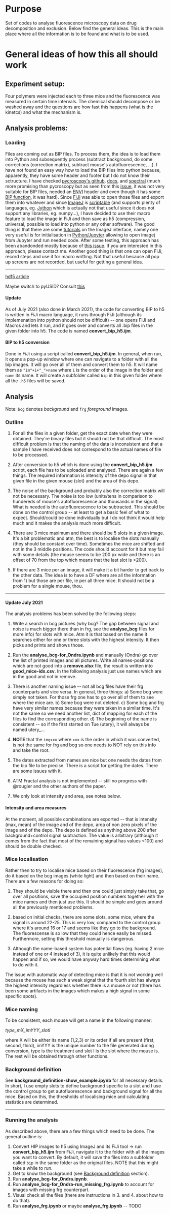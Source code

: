 # Purpose
Set of codes to analyse fluorescence microscopy data on drug decomposition and exclusion. Below find the general ideas. This is the main place where all the information is to be found and what is to be used.

# General ideas of how this all should work

## Experiment setup:
Four polymers were injected each to three mice and the fluorescence was measured in certain time intervals. The chemical should decompose or be washed away and the questions are how fast this happens (what is the kinetcs) and what the mechanism is. 

## Analysis problems:
### Loading
Files are coming out as BIP files. To process them, the idea is to load them into Python and subsequently process (subtract background, do some corrections (correction matrix), subtract mouse's autofluorescence, ...). I have not found an easy way how to load the BIP files into python because, apparently, they have some header and footer but I do not know their sctructure. I have checked [pycroscopy's github](https://github.com/pycroscopy), [docs](https://pycroscopy.github.io/pycroscopy/index.html), and [spectral](http://www.spectralpython.net/) (much more promising than pycroscopy but as seen from this [issue](https://github.com/spectralpython/spectral/issues/121), it was not very suitable for BIP files, needed an [ENVI](https://www.spectralpython.net/fileio.html) header and even though it has some [BIP function](http://www.spectralpython.net/class_func_ref.html?highlight=bip#spectral.io.bipfile.BipFile), it was hard). Since [FiJi](https://fiji.sc/) was able to open those files and export them into whatever and since [ImageJ](https://imagej.net/Welcome) is [scriptable](https://imagej.nih.gov/ij/developer/macro/macros.html#recorder) (and supports plenty of languages, eg. [Jython](https://imagej.net/Jython_Scripting) which is actually not that useful since it does not support any libraries, eg. numpy...), I have decided to use their macro feature to load the image in FiJi and then save as h5 (compression, universal, possible to load into python or any other software). The good thing is that there are some [tutorials](https://nbviewer.jupyter.org/github/imagej/tutorials/blob/master/notebooks/ImageJ-Tutorials-and-Demo.ipynb) on the ImageJ interface, namely one very useful is for initialisation in [Python/Jupyter](https://nbviewer.jupyter.org/github/imagej/tutorials/blob/master/notebooks/1-Using-ImageJ/6-ImageJ-with-Python-Kernel.ipynb) allowing to open imagej from Jupyter and run needed code. After some testing, this approach has been abandonded mostly because of [this issue](https://github.com/imagej/pyimagej/issues/99). If you are interested in this approach, please contact me. Another good thing is that one can open FiJi, record steps and use it for macro writting. Not that useful because all pop up screens are not recorded, but useful for getting a general idea.

___
[hdf5 article](https://blade6570.github.io/soumyatripathy/hdf5_blog.html)

Maybe switch to pyUSID? Consult [this](https://pycroscopy.github.io/pyUSID/faq.html)

#### Update
As of July 2021 (also done in March 2021), the code for converting BIP to h5 is written in FiJi macro language, it runs through FiJi (although its implemenation into python should not be difficult) -- one opens FiJi and Macros and lets it run, and it goes over and converts all .bip files in the given folder into h5. The code is named **convert_bip_h5.ijm**.

#### BIP to h5 conversion
Done in FiJi using a script called **convert_bip_h5.ijm**. In general, when run, it opens a pop-up window where one can navigate to a folder with all the bip images. It will go over all of them and convert them to h5. It will name them as `"im"+i+"_"+name` where `i` is the order of the image in the folder and `name` its name. It will create a subfolder called `bip` in this given folder where all the `.h5` files will be saved.


## Analysis
Note: `bcg` denotes *background* and `frg` *foreground* images.

### Outline
1) For all the files in a given folder, get the exact date when they were obtained. They're binary files but it should not be that difficult. The most difficult problem is that the naming of the data is inconsistent and that a sample I have received does not correspond to the actual names of file to be processed.

2) After conversion to h5 which is done using the **convert_bip_h5.ijm** script, each file has to be uploaded and analysed. There are again a few things. The required information is intensity of the depo signal in that given file in the given mouse (slot) and the area of this depo.

3) The noise of the background and probably also the correction matrix will not be necessary. The noise is too low (units/tens in comparison to hundereds of mouse's autofluorescence and thousands in the signal). What is needed is the autofluorescence to be subtracted. This should be done on the control group -- at least to get a basic feel of what to expect. Should/could be done individually but I do not think it would help much and it makes the analysis much more difficult.

4) There are 3 mice maximum and there should be 5 slots in a given image. It's a bit problematic and atm, the best is to localise the slots manually (they should be constant over time). Sometimes the mice are shifted and not in the 3 middle positions. The code should account for it but may fail with some details (the mouse seems to be 200 px wide and there is an offset of 70 from the top which means that the last slot is <200).

5) If there are 3 mice per an image, it will make it a bit harder to get back to the other data. The idea is to have a DF where are all the information from 1) but those are per file, ie per all three mice. It should not be a problem for a single mouse, thou.

---
#### Update July 2021
The analysis problems has been solved by the following steps:
1. Write a search in bcg pictures (why bcg? The gap between signal and noise is much bigger there than in frg, see the **analyse_bcg** files for more info) for slots with mice. Atm it is that based on the name it searches either for one or three slots with the highest intensity. It then picks and prints and shows those.
2. Run the **analyse_bcg-for_Ondra.ipynb** and manually (Ondra) go over the list of printed images and all pictures. Write all names-positions which are not good into a **remove.xlsx** file, the result is written into **good_mice-idx.csv**. In the following analysis just use names which are in the good and not in remove.
3. There is another naming issue -- not all bcg files have their frg counterparts and vice versa. In general, three things:
  a) Some bcg were simply not taken. For those frg one has to go over all of them to see where the mice are.
  b) Some bcg were not deleted.
  c) Some bcg and frg have very similar names because they were taken in a similar time. It's not the same so we need another list, dict of mapping for each of the files to find the corresponding other.
  d) The beginning of the name is consistent -- so if the first started on Tue (utery), it will always be named utery_...

4. **NOTE** that the `imgxxx` where `xxx` is the order in which it was converted, is not the same for frg and bcg so one needs to NOT rely on this info and take the root.
5. The dates extracted from names are nice but one needs the dates from the bip file to be precise. There is a script for getting the dates. There are some issues with it.
6. ATM Fractal analysis is not implemented -- still no progress with @rougier and the other authors of the paper.
7. We only look at intensity and area, see notes below.


#### Intensity and area measures
At the moment, all possible combinations are exported -- that is intensity (max, mean) of the image and of the depo, area of non zero pixels of the image and of the depo. The depo is defined as anything above 200 after background+control signal subtraction. The value is arbitrary (although it comes from the fact that most of the remaining signal has values <100) and should be double checked.

### Mice localisation

Rather then to try to localise mice based on their fluorescence (frg images), do it based on the bcg images (white light) and then based on their name. There are a few reasons for doing so:
1) They should be visible there and then one could just simply take that, go over all positions, save the occupied position numbers together with the mice names and then just use this. It should be simple and goes around all the previously mentioned problems.

2) based on initial checks, there are some slots, some mice, where the signal is around 22-25. This is very low, compared to the control group where it's around 16 or 17 and seems like they go to the background. The fluorescense is so low that they could hence easily be missed. Furthermore, setting this threshold manually is dangerous.

3) Although the name-based system has potential flaws (eg. having 2 mice instead of one or 4 instead of 3), it is quite unlikely that this would happen and if so, we would have anyway hard times determining what to do with it.

The issue with automatic way of detecting mice is that it is not working well because the mouse has such a weak signal that the fourth slot has always the highest intensity regardless whether there is a mouse or not (there has been some artifacts in the images which makes a high signal in some specific spots).

### Mice naming

To be consistent, each mouse will get a name in the following manner:

*type_mX_imYYY_slotI*

where X will be either its name (1,2,3) or its order if all are present (first, second, third), imYYY is the unique number to the file generated during conversion, type is the treatment and slot I is the slot where the mouse is. The rest will be obtained through other functions.

### Background definition
See **background_definition-show_example.ipynb** for all necessary details. In short, I use empty slots to define background specific to a slot and I use the control group to get autofluorescence and background signal for all the mice. Based on this, the thresholds of localising mice and calculating statistics are determined.

---

### Running the analysis
As described above, there are a few things which need to be done. The general outline is:
1. Convert HIP images to h5 using ImageJ and its FiJi tool -> run **convert_bip_h5.ijm** from FiJi, navigate it to the folder with all the images you want to convert. By default, it will save the files into a subfolder called `bip` in the same folder as the original files. NOTE that this might take a while to run.
2. Get to know the background (see [Background definition](#Background-definition) section).
3. Run **analyse_bcg-for_Ondra.ipynb**.
4. Run **analyse_bcg-for_Ondra-run_missing_frg.ipynb** to account for images with missing frg counterpart.
5. Visual check all the files (there are instructions in 3. and 4. about how to do that).
6. Run **analyse_frg.ipynb** or maybe **analyse_frg.ipynb** -- TODO
